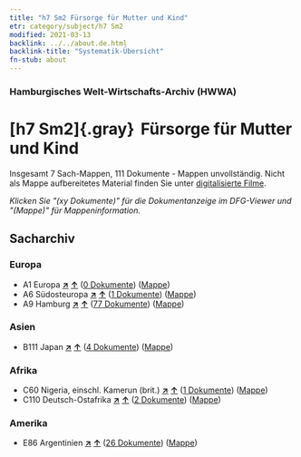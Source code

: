```yaml
---
title: "h7 Sm2 Fürsorge für Mutter und Kind"
etr: category/subject/h7 Sm2
modified: 2021-03-13
backlink: ../../about.de.html
backlink-title: "Systematik-Übersicht"
fn-stub: about
---
```


### Hamburgisches Welt-Wirtschafts-Archiv (HWWA)
# [h7 Sm2]{.gray}&#8201; Fürsorge für Mutter und Kind&#160; 




Insgesamt 7 Sach-Mappen, 111 Dokumente - Mappen unvollständig.
Nicht als Mappe aufbereitetes Material finden Sie unter [digitalisierte Filme](/film/h1_sh).

_Klicken Sie "(xy Dokumente)" für die Dokumentanzeige im DFG-Viewer und "(Mappe)" für Mappeninformation._

## Sacharchiv




### Europa

- A1 Europa [**&nearr;**](../../../geo/i/140892/about.de.html "Europa (alle Mappen)") [**&uarr;**](../../../geo/about.de.html#A1 "Ländersystematik") (<a href="https://pm20.zbw.eu/dfgview/sh/140892,144681" title="über: Europa : Fürsorge für Mutter und Kind" target="_blank">0 Dokumente</a>) ([Mappe](http://purl.org/pressemappe20/folder/sh/140892,144681))
- A6 Südosteuropa [**&nearr;**](../../../geo/i/140900/about.de.html "Südosteuropa (alle Mappen)") [**&uarr;**](../../../geo/about.de.html#A6 "Ländersystematik") (<a href="https://pm20.zbw.eu/dfgview/sh/140900,144681" title="über: Südosteuropa : Fürsorge für Mutter und Kind" target="_blank">1 Dokumente</a>) ([Mappe](http://purl.org/pressemappe20/folder/sh/140900,144681))
- A9 Hamburg [**&nearr;**](../../../geo/i/140905/about.de.html "Hamburg (alle Mappen)") [**&uarr;**](../../../geo/about.de.html#A9 "Ländersystematik") (<a href="https://pm20.zbw.eu/dfgview/sh/140905,144681" title="über: Hamburg : Fürsorge für Mutter und Kind" target="_blank">77 Dokumente</a>) ([Mappe](http://purl.org/pressemappe20/folder/sh/140905,144681))

### Asien

- B111 Japan [**&nearr;**](../../../geo/i/141272/about.de.html "Japan (alle Mappen)") [**&uarr;**](../../../geo/about.de.html#B111 "Ländersystematik") (<a href="https://pm20.zbw.eu/dfgview/sh/141272,144681" title="über: Japan : Fürsorge für Mutter und Kind" target="_blank">4 Dokumente</a>) ([Mappe](http://purl.org/pressemappe20/folder/sh/141272,144681))

### Afrika

- C60 Nigeria, einschl. Kamerun (brit.) [**&nearr;**](../../../geo/i/141409/about.de.html "Nigeria, einschl. Kamerun (brit.) (alle Mappen)") [**&uarr;**](../../../geo/about.de.html#C60 "Ländersystematik") (<a href="https://pm20.zbw.eu/dfgview/sh/141409,144681" title="über: Nigeria, einschl. Kamerun (brit.) : Fürsorge für Mutter und Kind" target="_blank">1 Dokumente</a>) ([Mappe](http://purl.org/pressemappe20/folder/sh/141409,144681))
- C110 Deutsch-Ostafrika [**&nearr;**](../../../geo/i/141471/about.de.html "Deutsch-Ostafrika (alle Mappen)") [**&uarr;**](../../../geo/about.de.html#C110 "Ländersystematik") (<a href="https://pm20.zbw.eu/dfgview/sh/141471,144681" title="über: Deutsch-Ostafrika : Fürsorge für Mutter und Kind" target="_blank">2 Dokumente</a>) ([Mappe](http://purl.org/pressemappe20/folder/sh/141471,144681))

### Amerika

- E86 Argentinien [**&nearr;**](../../../geo/i/141692/about.de.html "Argentinien (alle Mappen)") [**&uarr;**](../../../geo/about.de.html#E86 "Ländersystematik") (<a href="https://pm20.zbw.eu/dfgview/sh/141692,144681" title="über: Argentinien : Fürsorge für Mutter und Kind" target="_blank">26 Dokumente</a>) ([Mappe](http://purl.org/pressemappe20/folder/sh/141692,144681))


